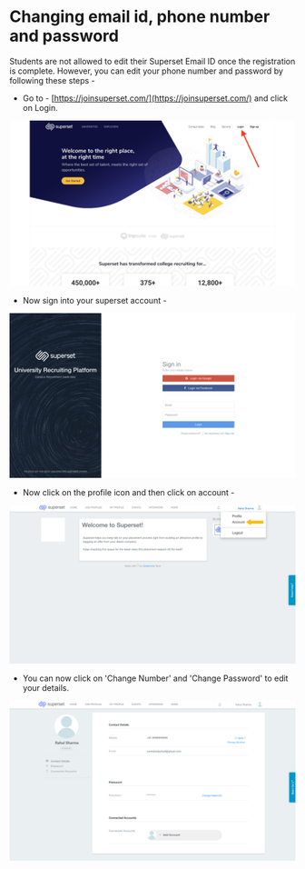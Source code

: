 # Changing email id, phone number and password

Students are not allowed to edit their Superset Email ID once the registration is complete. However, you can edit your phone number and password by following these steps - 

* Go to - [https://joinsuperset.com/](https://joinsuperset.com/) and click on Login.

![](../../.gitbook/assets/image%20%2825%29.png)



* Now sign into your superset account - 

![](../../.gitbook/assets/image%20%284%29.png)

* Now click on the profile icon and then click on account - 

![](../../.gitbook/assets/image%20%2817%29.png)

* You can now click on 'Change Number' and 'Change Password' to edit your details.

![](../../.gitbook/assets/image%20%2871%29.png)



